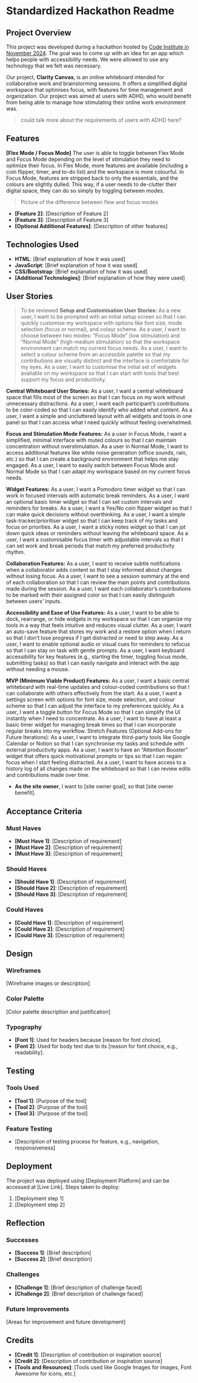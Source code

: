 # Standardized Hackathon Readme

## Project Overview
This project was developed during a hackathon hosted by [Code Institute in November 2024](https://hackathon.codeinstitute.net/hackathon/53/). The goal was to come up with an idea for an app which helps people with accessibility needs. We were allowed to use any technology that we felt was necessary. 

Our project, **Clarity Canvas**, is an online whiteboard intended for collaborative work and brainstorming sessions. It offers a simplified digital workspace that optimises focus, with features for time management and organization. Our project was aimed at users with ADHD, who would benefit from being able to manage how stimulating their online work environment was. 

> could talk more about the requirements of users with ADHD here? 

## Features
**[Flex Mode / Focus Mode]**
The user is able to toggle between Flex Mode and Focus Mode depending on the level of stimulation they need to optimize their focus. In Flex Mode, more features are available (including a coin flipper, timer, and to-do list) and the workspace is more colourful. In Focus Mode, features are stripped back to only the essentials, and the colours are slightly dulled. This way, if a user needs to de-clutter their digital space, they can do so simply by toggling between modes. 

> Picture of the difference between flew and focus modes

- **[Feature 2]**: [Description of Feature 2]
- **[Feature 3]**: [Description of Feature 3]
- **[Optional Additional Features]**: [Description of other features]

## Technologies Used
- **HTML**: [Brief explanation of how it was used]
- **JavaScript**: [Brief explanation of how it was used]
- **CSS/Bootstrap**: [Brief explanation of how it was used]
- **[Additional Technologies]**: [Brief explanation of how they were used]

## User Stories

> To be reviewed
**Setup and Customisation User Stories:**
As a new user, I want to be prompted with an initial setup screen
so that I can quickly customise my workspace with options like font size, mode selection (focus or normal), and colour scheme.
As a user, I want to choose between two modes: “Focus Mode” (low stimulation) and “Normal Mode” (high-medium stimulation)
so that the workspace environment can match my current focus needs.
As a user, I want to select a colour scheme from an accessible palette
so that my contributions are visually distinct and the interface is comfortable for my eyes.
As a user, I want to customise the initial set of widgets available on my workspace
so that I can start with tools that best support my focus and productivity.

**Central Whiteboard User Stories:**
As a user, I want a central whiteboard space that fills most of the screen
so that I can focus on my work without unnecessary distractions.
As a user, I want each participant’s contributions to be color-coded
so that I can easily identify who added what content.
As a user, I want a simple and uncluttered layout with all widgets and tools in one panel
so that I can access what I need quickly without feeling overwhelmed.

**Focus and Stimulation Mode Features:**
As a user in Focus Mode, I want a simplified, minimal interface with muted colours
so that I can maintain concentration without overstimulation.
As a user in Normal Mode, I want to access additional features like white noise generation (office sounds, rain, etc.)
so that I can create a background environment that helps me stay engaged.
As a user, I want to easily switch between Focus Mode and Normal Mode
so that I can adapt my workspace based on my current focus needs.

**Widget Features:**
As a user, I want a Pomodoro timer widget
so that I can work in focused intervals with automatic break reminders.
As a user, I want an optional basic timer widget
so that I can set custom intervals and reminders for breaks.
As a user, I want a Yes/No coin flipper widget
so that I can make quick decisions without overthinking.
As a user, I want a simple task-tracker/prioritiser widget
so that I can keep track of my tasks and focus on priorities.
As a user, I want a sticky notes widget
so that I can jot down quick ideas or reminders without leaving the whiteboard space.
As a user, I want a customisable focus timer with adjustable intervals
so that I can set work and break periods that match my preferred productivity rhythm.

**Collaboration Features:**
As a user, I want to receive subtle notifications when a collaborator adds content
so that I stay informed about changes without losing focus.
As a user, I want to see a session summary at the end of each collaboration
so that I can review the main points and contributions made during the session.
As a user, I want each collaborator’s contributions to be marked with their assigned color
so that I can easily distinguish between users’ inputs.

**Accessibility and Ease of Use Features:**
As a user, I want to be able to dock, rearrange, or hide widgets in my workspace
so that I can organize my tools in a way that feels intuitive and reduces visual clutter.
As a user, I want an auto-save feature that stores my work and a restore option when I return
so that I don’t lose progress if I get distracted or need to step away.
As a user, I want to enable optional audio or visual cues for reminders to refocus
so that I can stay on task with gentle prompts.
As a user, I want keyboard accessibility for key features (e.g., starting the timer, toggling focus mode, submitting tasks)
so that I can easily navigate and interact with the app without needing a mouse.

**MVP (Minimum Viable Product) Features:**
As a user, I want a basic central whiteboard with real-time updates and colour-coded contributions
so that I can collaborate with others effectively from the start.
As a user, I want a settings screen with options for font size, mode selection, and colour scheme
so that I can adjust the interface to my preferences quickly.
As a user, I want a toggle button for Focus Mode
so that I can simplify the UI instantly when I need to concentrate.
As a user, I want to have at least a basic timer widget for managing break times
so that I can incorporate regular breaks into my workflow.
Stretch Features (Optional Add-ons for Future Iterations):
As a user, I want to integrate third-party tools like Google Calendar or Notion
so that I can synchronise my tasks and schedule with external productivity apps.
As a user, I want to have an “Attention Booster” widget that offers quick motivational prompts or tips
so that I can regain focus when I start feeling distracted.
As a user, I want to have access to a history log of all changes made on the whiteboard
so that I can review edits and contributions made over time.


- **As the site owner**, I want to [site owner goal], so that [site owner benefit].

## Acceptance Criteria
### Must Haves
- **[Must Have 1]**: [Description of requirement]
- **[Must Have 2]**: [Description of requirement]
- **[Must Have 3]**: [Description of requirement]

### Should Haves
- **[Should Have 1]**: [Description of requirement]
- **[Should Have 2]**: [Description of requirement]
- **[Should Have 3]**: [Description of requirement]

### Could Haves
- **[Could Have 1]**: [Description of requirement]
- **[Could Have 2]**: [Description of requirement]
- **[Could Have 3]**: [Description of requirement]

## Design
### Wireframes
[Wireframe images or description]

### Color Palette
[Color palette description and justification]

### Typography
- **[Font 1]**: Used for headers because [reason for font choice].
- **[Font 2]**: Used for body text due to its [reason for font choice, e.g., readability].

## Testing
### Tools Used
- **[Tool 1]**: [Purpose of the tool]
- **[Tool 2]**: [Purpose of the tool]
- **[Tool 3]**: [Purpose of the tool]

### Feature Testing
- [Description of testing process for feature, e.g., navigation, responsiveness]

## Deployment
The project was deployed using [Deployment Platform] and can be accessed at [Live Link]. Steps taken to deploy:
1. [Deployment step 1]
2. [Deployment step 2]

## Reflection
### Successes
- **[Success 1]**: [Brief description]
- **[Success 2]**: [Brief description]

### Challenges
- **[Challenge 1]**: [Brief description of challenge faced]
- **[Challenge 2]**: [Brief description of challenge faced]

### Future Improvements
[Areas for improvement and future development]

## Credits
- **[Credit 1]**: [Description of contribution or inspiration source]
- **[Credit 2]**: [Description of contribution or inspiration source]
- **[Tools and Resources]**: [Tools used like Google Images for images, Font Awesome for icons, etc.]
